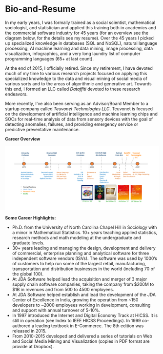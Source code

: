 # Bio-and-Resume

In my early years, I was formally trained as a social scientist, mathematical sociologist, and statistician and applied this training both in academics and the commercial software industry for 45 years (for an overview see the diagram below, for the details see my resume). Over the 45 years I picked up specialized knowledge in databases (SQL and NoSQL), natural language processing, AI machine learning and data mining, image processing, data visualization, infographics, and a very long laundry list of computer programming languages (65+ at last count). 

At the end of 2015, I officially retired.  Since my retirement, I have devoted much of my time to various research projects focused on applying this specialized knowledge to the data and visual mining of social media of various sorts and to the areas of algorithmic and generative art. Towards this end, I formed an LLC called *Dataffiti* devoted to these research endeavors. 

More recently, I've also been serving as an Advisor/Board Member to a startup company called *Teuvonet Technologies LLC*. Teuvonet is focused on the development of artificial intelligence and machine learning chips and SOCs for real-time analysis of data from sensory devices with the goal of detecting anomalies, failures, and providing emergency service or predictive preventative maintenance.

**Career Overview**

![alt text](bioimage-v1.png "Career Overview")

**Some Career Highlights:**
<ul>
<li>Ph.D. from the University of North Carolina Chapel Hill in Sociology with a minor in Mathematical Statistics. 10+ years teaching applied statistics, research methods and math modeling at the undergraduate and graduate levels.
<li>30+ years leading and managing the design, development and delivery of commercial, enterprise planning and analytical software for three independent software vendors (ISVs). The software was used by 1000’s of customers to help run some of the largest retail, manufacturing, transportation and distribution businesses in the world (including 70 of the global 100).
<li>At JDA Software helped lead the acquisition and merger of 3 major supply chain software companies, taking the company from $200M to $1B in revenues and from 500 to 4500 employees.
<li>At JDA Software helped establish and lead the development of the JDA Center of Excellence in India, growing the operation from ~150 developers to ~2000 employees working in development, consulting and support with annual turnover of 5-10%.
<li>In 1997 introduced the Internet and Digital Economy Track at HICSS. It is still in operation (see Index to IEEE HICSS Proceedings).  In 1999 co-authored a leading textbook in E-Commerce.  The 8th edition was released in 2015.
<li>From 2010-2015 developed and delivered a series of tutorials on Web and Social Media Mining and Visualization (copies in PDF format are provide at Dropbox).
</ul>
